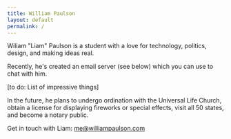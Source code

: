 ```yaml
---
title: William Paulson
layout: default
permalink: /
---
```


Wiliam "Liam" Paulson is a student with a love for technology, politics, design, and making ideas real.

Recently, he's created an email server (see below) which you can use to chat with him.

[to do: List of impressive things]

In the future, he plans to undergo ordination with the Universal Life Church, obtain a license for displaying fireworks or special effects, visit all 50 states, and become a notary public.

Get in touch with Liam: [me@williampaulson.com](mailto:me@williampaulson.com)